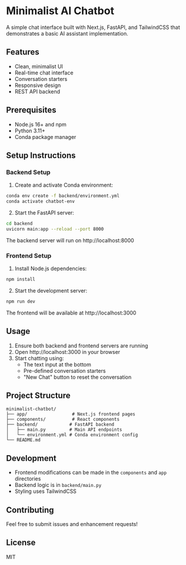 # Minimalist AI Chatbot

A simple chat interface built with Next.js, FastAPI, and TailwindCSS that demonstrates a basic AI assistant implementation.

## Features

- Clean, minimalist UI
- Real-time chat interface
- Conversation starters
- Responsive design
- REST API backend

## Prerequisites

- Node.js 16+ and npm
- Python 3.11+
- Conda package manager

## Setup Instructions

### Backend Setup

1. Create and activate Conda environment:
```bash
conda env create -f backend/environment.yml
conda activate chatbot-env
```

2. Start the FastAPI server:
```bash
cd backend
uvicorn main:app --reload --port 8000
```

The backend server will run on http://localhost:8000

### Frontend Setup

1. Install Node.js dependencies:
```bash
npm install
```

2. Start the development server:
```bash
npm run dev
```

The frontend will be available at http://localhost:3000

## Usage

1. Ensure both backend and frontend servers are running
2. Open http://localhost:3000 in your browser
3. Start chatting using:
   - The text input at the bottom
   - Pre-defined conversation starters
   - "New Chat" button to reset the conversation

## Project Structure

```
minimalist-chatbot/
├── app/                 # Next.js frontend pages
├── components/          # React components
├── backend/            # FastAPI backend
│   ├── main.py         # Main API endpoints
│   └── environment.yml # Conda environment config
└── README.md
```

## Development

- Frontend modifications can be made in the `components` and `app` directories
- Backend logic is in `backend/main.py`
- Styling uses TailwindCSS

## Contributing

Feel free to submit issues and enhancement requests!

## License

MIT
